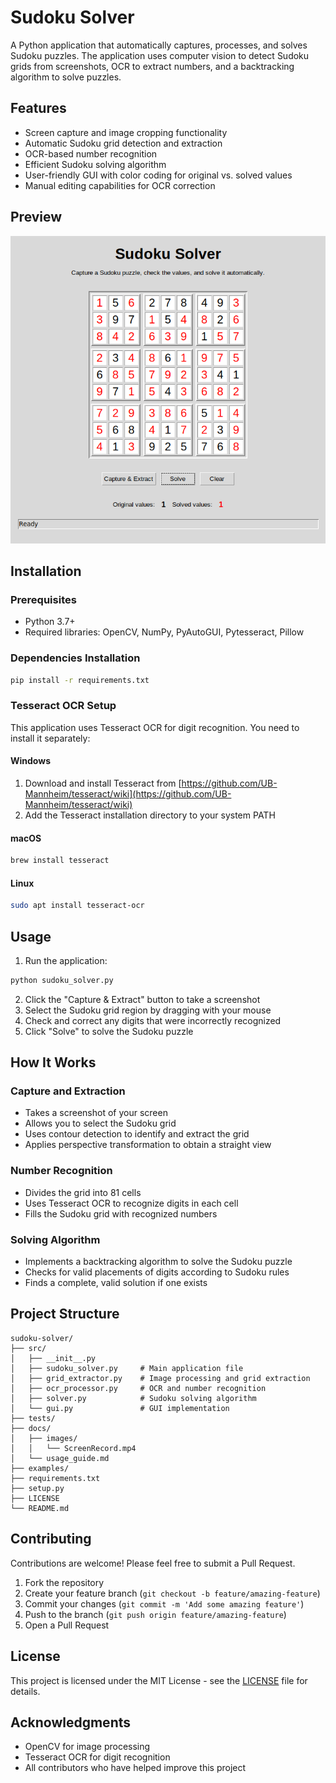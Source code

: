 # Sudoku Solver

A Python application that automatically captures, processes, and solves Sudoku puzzles. The application uses computer vision to detect Sudoku grids from screenshots, OCR to extract numbers, and a backtracking algorithm to solve puzzles.

## Features

- Screen capture and image cropping functionality
- Automatic Sudoku grid detection and extraction
- OCR-based number recognition
- Efficient Sudoku solving algorithm
- User-friendly GUI with color coding for original vs. solved values
- Manual editing capabilities for OCR correction

## Preview

![Sudoku Solver Screenshot](https://github.com/Sudeep1993/sudoku-solver/blob/main/docs/images/Screenshot.png)

## Installation

### Prerequisites

- Python 3.7+
- Required libraries: OpenCV, NumPy, PyAutoGUI, Pytesseract, Pillow

### Dependencies Installation

```bash
pip install -r requirements.txt
```

### Tesseract OCR Setup

This application uses Tesseract OCR for digit recognition. You need to install it separately:

#### Windows
1. Download and install Tesseract from [https://github.com/UB-Mannheim/tesseract/wiki](https://github.com/UB-Mannheim/tesseract/wiki)
2. Add the Tesseract installation directory to your system PATH

#### macOS
```bash
brew install tesseract
```

#### Linux
```bash
sudo apt install tesseract-ocr
```

## Usage

1. Run the application:
```bash
python sudoku_solver.py
```

2. Click the "Capture & Extract" button to take a screenshot
3. Select the Sudoku grid region by dragging with your mouse
4. Check and correct any digits that were incorrectly recognized
5. Click "Solve" to solve the Sudoku puzzle

## How It Works

### Capture and Extraction
- Takes a screenshot of your screen
- Allows you to select the Sudoku grid
- Uses contour detection to identify and extract the grid
- Applies perspective transformation to obtain a straight view

### Number Recognition
- Divides the grid into 81 cells
- Uses Tesseract OCR to recognize digits in each cell
- Fills the Sudoku grid with recognized numbers

### Solving Algorithm
- Implements a backtracking algorithm to solve the Sudoku puzzle
- Checks for valid placements of digits according to Sudoku rules
- Finds a complete, valid solution if one exists

## Project Structure

```
sudoku-solver/
├── src/
│   ├── __init__.py
│   ├── sudoku_solver.py     # Main application file
│   ├── grid_extractor.py    # Image processing and grid extraction
│   ├── ocr_processor.py     # OCR and number recognition
│   ├── solver.py            # Sudoku solving algorithm
│   └── gui.py               # GUI implementation
├── tests/
├── docs/
│   ├── images/
│   │   └── ScreenRecord.mp4
│   └── usage_guide.md
├── examples/
├── requirements.txt
├── setup.py
├── LICENSE
└── README.md
```

## Contributing

Contributions are welcome! Please feel free to submit a Pull Request.

1. Fork the repository
2. Create your feature branch (`git checkout -b feature/amazing-feature`)
3. Commit your changes (`git commit -m 'Add some amazing feature'`)
4. Push to the branch (`git push origin feature/amazing-feature`)
5. Open a Pull Request

## License

This project is licensed under the MIT License - see the [LICENSE](LICENSE) file for details.

## Acknowledgments

- OpenCV for image processing
- Tesseract OCR for digit recognition
- All contributors who have helped improve this project
